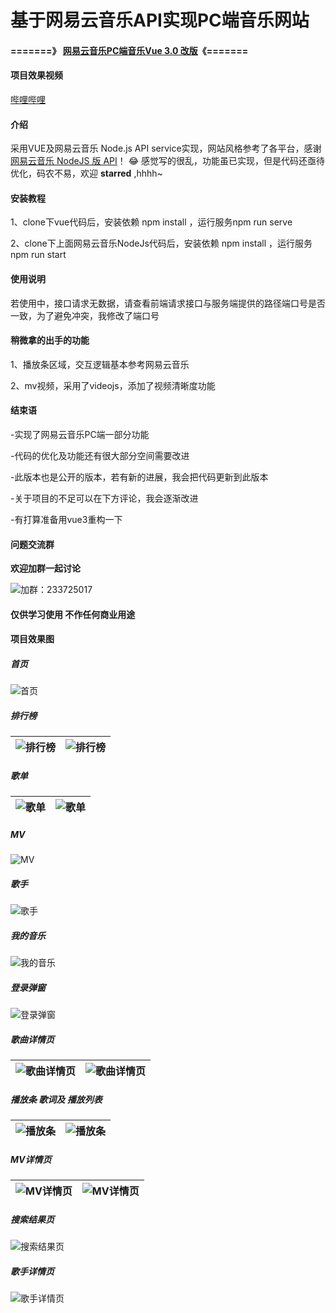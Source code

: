 # 基于网易云音乐API实现PC端音乐网站



####  **=======》 [网易云音乐PC端音乐Vue 3.0 改版](https://gitee.com/trtst/vue3-music)《=======** 



#### 项目效果视频
[哔哩哔哩](https://www.bilibili.com/video/BV1rA411s7oE/)

#### 介绍
采用VUE及网易云音乐 Node.js API service实现，网站风格参考了各平台，感谢[网易云音乐 NodeJS 版 API](https://binaryify.github.io/NeteaseCloudMusicApi/#/)！
:joy:  感觉写的很乱，功能虽已实现，但是代码还亟待优化，码农不易，欢迎 **starred** ,hhhh~


#### 安装教程
1、clone下vue代码后，安装依赖 npm install ，运行服务npm run serve 

2、clone下上面网易云音乐NodeJs代码后，安装依赖 npm install ，运行服务npm run start

#### 使用说明
若使用中，接口请求无数据，请查看前端请求接口与服务端提供的路径端口号是否一致，为了避免冲突，我修改了端口号

#### 稍微拿的出手的功能
1、播放条区域，交互逻辑基本参考网易云音乐

2、mv视频，采用了videojs，添加了视频清晰度功能

#### 结束语
-实现了网易云音乐PC端一部分功能

-代码的优化及功能还有很大部分空间需要改进

-此版本也是公开的版本，若有新的进展，我会把代码更新到此版本

-关于项目的不足可以在下方评论，我会逐渐改进

-有打算准备用vue3重构一下

#### 问题交流群

 **欢迎加群一起讨论** 

![加群：233725017](%E5%8A%A0%E7%BE%A4%EF%BC%9A233725017.jpg)


#### 仅供学习使用 不作任何商业用途

#### 项目效果图

##### 首页
![首页](https://images.gitee.com/uploads/images/2020/1224/163430_c2da37db_5120464.jpeg "QQ截图20201224152145.jpg")

##### 排行榜
| ![排行榜](https://images.gitee.com/uploads/images/2020/1225/092746_2e140041_5120464.jpeg "2.jpg")  | ![排行榜](https://images.gitee.com/uploads/images/2020/1225/092814_52737571_5120464.jpeg "3.jpg")  |
|---|---|

##### 歌单
| ![歌单](https://images.gitee.com/uploads/images/2020/1225/093013_264824fb_5120464.jpeg "4.jpg")  | ![歌单](https://images.gitee.com/uploads/images/2020/1225/093032_cefc8d73_5120464.jpeg "5.jpg")  |
|---|---|

##### MV
![MV](https://images.gitee.com/uploads/images/2020/1225/093135_e869c69a_5120464.jpeg "6.jpg")

##### 歌手
![歌手](https://images.gitee.com/uploads/images/2020/1225/093144_60040566_5120464.jpeg "7.jpg")

##### 我的音乐
![我的音乐](https://images.gitee.com/uploads/images/2020/1225/093207_bccde829_5120464.jpeg "8.jpg")

##### 登录弹窗
![登录弹窗](https://images.gitee.com/uploads/images/2020/1225/093223_de8de155_5120464.jpeg "9.jpg")

##### 歌曲详情页
| ![歌曲详情页](https://images.gitee.com/uploads/images/2020/1225/093240_bce77a3f_5120464.jpeg "10.jpg")  |  ![歌曲详情页](https://images.gitee.com/uploads/images/2020/1225/093304_9a06a493_5120464.jpeg "11.jpg") |
|---|---|

##### 播放条 歌词及 播放列表
| ![播放条](https://images.gitee.com/uploads/images/2020/1225/093327_99320e52_5120464.jpeg "12.jpg")  | ![播放条](https://images.gitee.com/uploads/images/2020/1225/093347_752fdf20_5120464.jpeg "14.jpg")  |
|---|---|

##### MV详情页
| ![MV详情页](https://images.gitee.com/uploads/images/2020/1225/093409_025ddee1_5120464.jpeg "15.jpg")  | ![MV详情页](https://images.gitee.com/uploads/images/2020/1225/093421_82c81e7e_5120464.jpeg "16.jpg")  |
|---|---|

##### 搜索结果页
![搜索结果页](https://images.gitee.com/uploads/images/2020/1225/093440_b454d735_5120464.jpeg "17.jpg")

##### 歌手详情页
![歌手详情页](https://images.gitee.com/uploads/images/2020/1225/093501_17a2a07d_5120464.jpeg "12.jpg")